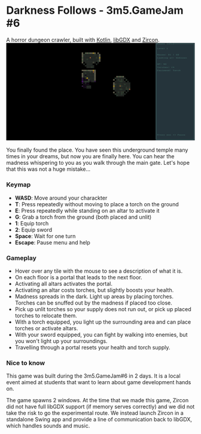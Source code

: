 # Darkness Follows - 3m5.GameJam #6

A horror dungeon crawler, built with [Kotlin](https://kotlinlang.org/), [libGDX](https://libgdx.com/) and [Zircon](https://hexworks.org/projects/zircon/).
![alt text](./documentation/01.png)

You finally found the place. You have seen this underground temple many times in your dreams, but now you are finally here. You can hear the madness whispering to you as you walk through the main gate. Let's hope that this was not a huge mistake... 

### Keymap
- **WASD**: Move around your charackter
- **T**: Press repeatedly without moving to place a torch on the ground
- **E**: Press repeatedly while standing on an altar to activate it
- **G**: Grab a torch from the ground (both placed and unlit)
- **1**: Equip torch
- **2**: Equip sword
- **Space**: Wait for one turn
- **Escape**: Pause menu and help

### Gameplay
- Hover over any tile with the mouse to see a description of what it is.
- On each floor is a portal that leads to the next floor.
- Activating all altars activates the portal.
- Activating an altar costs torches, but slightly boosts your health.
- Madness spreads in the dark. Light up areas by placing torches. Torches can be snuffed out by the madness if placed too close.
- Pick up unlit torches so your supply does not run out, or pick up placed torches to relocate them.
- With a torch equipped, you light up the surrounding area and can place torches or activate altars.
- With your sword equipped, you can fight by walking into enemies, but you won't light up your surroundings.
- Travelling through a portal resets your health and torch supply.

### Nice to know
This game was built during the 3m5.GameJam#6 in 2 days. It is a local event aimed at students that want to learn about game development hands on.

The game spawns 2 windows. At the time that we made this game, Zircon did not have full libGDX support (if memory serves correctly) and we did not take the risk to go the experimental route. We instead launch Zircon in a standalone Swing app and provide a line of communication back to libGDX, which handles sounds and music.
